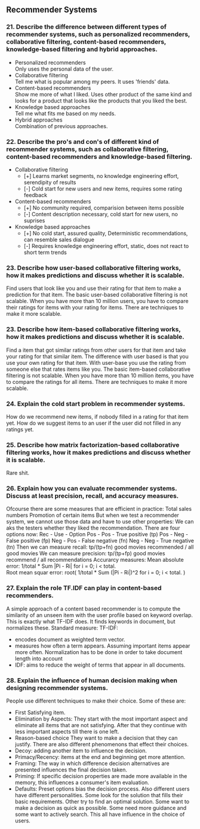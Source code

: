 ## Recommender Systems

### 21. Describe the difference between different types of recommender systems, such as personalized recommenders, collaborative filtering, content-based recommenders, knowledge-based filtering and hybrid approaches.

* Personalized recommenders
	<br>Only uses the personal data of the user. 
* Collaborative filtering
	<br>Tell me what is popular among my peers. It uses 'friends' data.
* Content-based recommenders
	<br>Show me more of what I liked. Uses other product of the same kind and looks for a product that looks like the products that you liked the best.
* Knowledge based approaches
	<br>Tell me what fits me based on my needs. 
* Hybrid approaches
	<br>Combination of previous approaches. 

### 22. Describe the pro's and con's of different kind of recommender systems, such as collaborative filtering, content-based recommenders and knowledge-based filtering.
* Collaborative filtering
	* [+] Learns market segments, no knowledge engineering effort, serendipity of results
	* [-] Cold start for new users and new items, requires some rating feedback
* Content-based recommenders
	* [+] No community required, comparision between items possible
	* [-] Content description necessary, cold start for new users, no suprises 
* Knowledge based approaches
	* [+] No cold start, assured quality, Deterministic recommendations, can resemble sales dialogue 
	* [-] Requires knowledge engineering effort, static, does not react to short term trends

### 23. Describe how user-based collaborative filtering works, how it makes predictions and discuss whether it is scalable.
Find users that look like you and use their rating for that item to make a prediction for that item.
The basic user-based collaborative filtering is not scalable. 
When you have more than 10 million users, you have to compare their ratings for items with your rating for items.
There are techniques to make it more scalable.

### 23. Describe how item-based collaborative filtering works, how it makes predictions and discuss whether it is scalable.
Find a item that got similar ratings from other users for that item and take your rating for that similar item. 
The difference with user based is that you use your own rating for that item. 
With user-base you use the rating from someone else that rates items like you. 
The basic item-based collaborative filtering is not scalable. 
When you have more than 10 million items, you have to compare the ratings for all items. 
There are techniques to make it more scalable.

### 24. Explain the cold start problem in recommender systems.
How do we recommend new items, if nobody filled in a rating for that item yet. 
How do we suggest items to an user if the user did not filled in any ratings yet.

### 25. Describe how matrix factorization-based collaborative filtering works, how it makes predictions and discuss whether it is scalable.
Rare shit. 

### 26. Explain how you can evaluate recommender systems. Discuss at least precision, recall, and accuracy measures.
Ofcourse there are some measures that are efficient in practice:
Total sales numbers
Promotion of certain items
But when we test a recommender system, we cannot use those data and have to use other properties:
We can aks the testers whether they liked the recommendation. 
There are four options now:
Rec - Use - Option
Pos - Pos - True positive (tp)
Pos - Neg - False positive (fp)
Neg - Pos - False negative (fn)
Neg - Neg - True negative (tn)
Then we can measure recall: tp/(tp+fn) good movies recommended / all good movies
We can measure precision: tp/(tp+fp) good movies  recommend / all recommendations
Accurarcy measures: 
Mean absolute error: 1/total * Sum |Pi - Ri| for i = 0; i < total.  
Root mean squar error: root( 1/total * Sum (|Pi - Ri|)^2 for i = 0; i < total.  )

### 27. Explain the role TF.IDF can play in content-based recommenders.
A simple approach of a content based recommender is to compute the similarity of an unseen item with the user profile based on keyword overlap.
This is exactly what TF-IDF does. It finds keywords in document, but normalizes these.
Standard measure: TF-IDF:
- encodes document as weighted term vector.
- measures how often a term appears.
  Assuming important items appear more often.
  Normalization has to be done in order to take document length into account
- IDF: aims to reduce the weight of terms that appear in all documents. 

  

### 28. Explain the influence of human decision making when designing recommender systems.
People use different techniques to make their choice.
Some of these are: 

* First Satisfying item.
* Elimination by Aspects: 
  They start with the most important aspect and eliminate all items that are not satisfying. 
  After that they continue with less important aspects till there is one left.
* Reason-based choice
  They want to make a decision that they can justify.
  There are also different phenomenons that effect their choices.
* Decoy: adding another item to influence the decision. 
* Primacy/Recency: items at the end and beginning get more attention.
* Framing: The way in which difference decision alternatives are presented influences the final decision taken. 
* Priming: If specific decision properties are made more available in the memory, this influences a consumer's item evaluation.
* Defaults: Preset options bias the decision process.
  Also different users have different personalities. 
  Some look for the solution that fills their basic requirements. 
  Other try to find an optimal solution. 
  Some want to make a decision as quick as possible.
  Some need more guidance and some want to actively search.
  This all have influence in the choice of users. 

